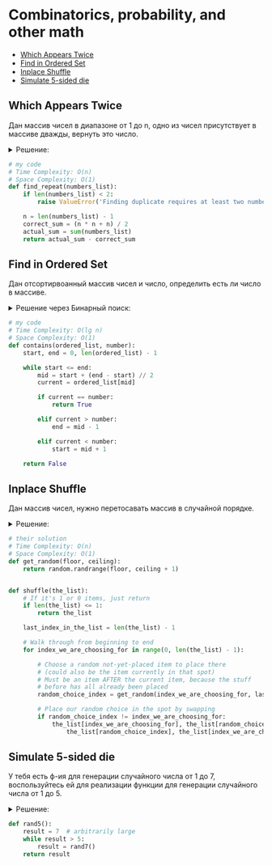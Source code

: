 # Combinatorics, probability, and other math
+ [Which Appears Twice](#which-appears-twice)
+ [Find in Ordered Set](#find-in-ordered-set)
+ [Inplace Shuffle](#inplace-shuffle)
+ [Simulate 5-sided die](#simulate-5-sided-die)


## Which Appears Twice
Дан массив чисел в диапазоне от 1 до n, одно из чисел присутствует в массиве дважды, вернуть это число.

<details><summary>Решение:</summary><blockquote>

<ol>
 <li>Зная, длину массива мы можем быстро вычислить корректную сумму массива через формулу.</li>
 <li>Посчитаем актуальную сумму для входного массива.</li>
 <li>Разница между корректной и актуальной суммой будет являться искомым числом.</li>
</ol>

</blockquote></details>


```python
# my code
# Time Complexity: O(n)
# Space Complexity: O(1)
def find_repeat(numbers_list):
    if len(numbers_list) < 2:
        raise ValueError('Finding duplicate requires at least two numbers')

    n = len(numbers_list) - 1
    correct_sum = (n * n + n) / 2
    actual_sum = sum(numbers_list)
    return actual_sum - correct_sum

```


## Find in Ordered Set
Дан отсортирвоанный массив чисел и число, определить есть ли число в массиве.

<details><summary>Решение через Бинарный поиск:</summary><blockquote>

<ol>
 <li>На каждой итерации вычисляем индекс по середине массиве.</li>
 <li>Если текущее значение под средним индексом больше нашего значения, то смотрим левой части массива.</li>
 <li>Если текущее значение под средниим индексом меньше искомого значения, то смотрим в правой части массива.</li>
</ol>

</blockquote></details>


```python
# my code
# Time Complexity: O(lg n)
# Space Complexity: O(1)
def contains(ordered_list, number):
    start, end = 0, len(ordered_list) - 1

    while start <= end:
        mid = start + (end - start) // 2
        current = ordered_list[mid]

        if current == number:
            return True

        elif current > number:
            end = mid - 1

        elif current < number:
            start = mid + 1

    return False

```


## Inplace Shuffle
Дан массив чисел, нужно перетосавать массив в случайной порядке.

<details><summary>Решение:</summary><blockquote>

<ol>
 <li>Получить случайный индекс.</li>
 <li>Заменить значение под текущим индексом на значение под случайным индексом.</li>
</ol>

</blockquote></details>


```python
# their solution
# Time Complexity: O(n)
# Space Complexity: O(1)
def get_random(floor, ceiling):
    return random.randrange(floor, ceiling + 1)


def shuffle(the_list):
    # If it's 1 or 0 items, just return
    if len(the_list) <= 1:
        return the_list

    last_index_in_the_list = len(the_list) - 1

    # Walk through from beginning to end
    for index_we_are_choosing_for in range(0, len(the_list) - 1):

        # Choose a random not-yet-placed item to place there
        # (could also be the item currently in that spot)
        # Must be an item AFTER the current item, because the stuff
        # before has all already been placed
        random_choice_index = get_random(index_we_are_choosing_for, last_index_in_the_list)

        # Place our random choice in the spot by swapping
        if random_choice_index != index_we_are_choosing_for:
            the_list[index_we_are_choosing_for], the_list[random_choice_index] = \
                the_list[random_choice_index], the_list[index_we_are_choosing_for]

```


## Simulate 5-sided die
У тебя есть ф-ия для генерации случайного числа от 1 до 7, воспользуйтесь ей для реализации функции для генерации
случайного числа от 1 до 5.

<details><summary>Решение:</summary><blockquote>

<ol>
 <li>Если результат после вызова ф-ии rand7() больше чем 5, то вызвать ф-ию еще раз.</li>
</ol>

</blockquote></details>


```python
def rand5():
    result = 7  # arbitrarily large
    while result > 5:
        result = rand7()
    return result

```
